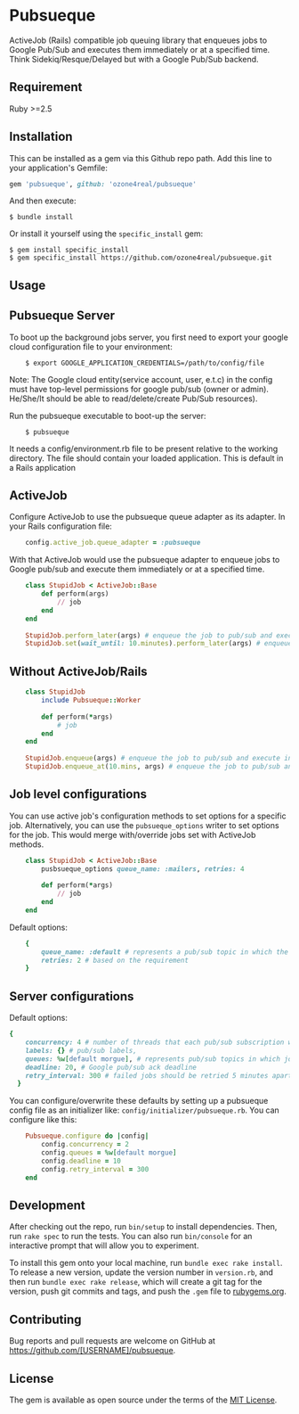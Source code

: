 # Pubsueque

ActiveJob (Rails) compatible job queuing library that enqueues jobs to Google Pub/Sub and executes them immediately or at a specified time. Think Sidekiq/Resque/Delayed but with a Google Pub/Sub backend.

## Requirement
Ruby >=2.5

## Installation
This can be installed as a gem via this Github repo path. Add this line to your application's Gemfile:

```ruby
gem 'pubsueque', github: 'ozone4real/pubsueque'
```

And then execute:

    $ bundle install

Or install it yourself using the `specific_install` gem:

    $ gem install specific_install
    $ gem specific_install https://github.com/ozone4real/pubsueque.git

## Usage

## Pubsueque Server

To boot up the background jobs server, you first need to export your google cloud configuration file to your environment:

```
    $ export GOOGLE_APPLICATION_CREDENTIALS=/path/to/config/file
```
Note: The Google cloud entity(service account, user, e.t.c) in the config must have top-level permissions for google pub/sub (owner or admin). He/She/It should be able to read/delete/create Pub/Sub resources). 

Run the pubsueque executable to boot-up the server:

```
    $ pubsueque
```
It needs a config/environment.rb file to be present relative to the working directory. The file should contain your loaded application. This is default in a Rails application

## ActiveJob

Configure ActiveJob to use the pubsueque queue adapter as its adapter. In your Rails configuration file:

```ruby
    config.active_job.queue_adapter = :pubsueque
```
With that ActiveJob would use the pubsueque adapter to enqueue jobs to Google pub/sub and execute them immediately or at a specified time.

```ruby
    class StupidJob < ActiveJob::Base
        def perform(args)
            // job
        end
    end
    
    StupidJob.perform_later(args) # enqueue the job to pub/sub and execute in the background immediately (after the pub/sub subscriber receives the job).
    StupidJob.set(wait_until: 10.minutes).perform_later(args) # enqueue the job to pub/sub and execute in 10 minutes.
```

## Without ActiveJob/Rails

```ruby
    class StupidJob
        include Pubsueque::Worker
        
        def perform(*args)
            # job
        end
    end
    
    StupidJob.enqueue(args) # enqueue the job to pub/sub and execute in the background immediately (after the pub/sub subscriber receives the job).
    StupidJob.enqueue_at(10.mins, args) # enqueue the job to pub/sub and execute in 10 minutes.
```

## Job level configurations

You can use active job's configuration methods to set options for a specific job. Alternatively, you can use the `pubsueque_options` writer to set options for the job. This would merge with/override jobs set with ActiveJob methods.


```ruby
    class StupidJob < ActiveJob::Base
        pusbsueque_options queue_name: :mailers, retries: 4
        
        def perform(*args)
            // job
        end
    end
```

Default options: 
```ruby
    {
        queue_name: :default # represents a pub/sub topic in which the specific job would be published to.
        retries: 2 # based on the requirement
    }
```

## Server configurations
Default options:

```ruby
{
    concurrency: 4 # number of threads that each pub/sub subscription would listen for and process received messages(jobs). If your jobs contain database queries, it is best to keep this not-too-high, so as to work well with ActiveRecord's connection pool (which has a default size of 5).
    labels: {} # pub/sub labels,
    queues: %w[default morgue], # represents pub/sub topics in which jobs would be published to. They would be created when the server is booted (if they don't exist)
    deadline: 20, # Google pub/sub ack deadline
    retry_interval: 300 # failed jobs should be retried 5 minutes apart as mentioned in the requirements
  }
```

You can configure/overwrite these defaults by setting up a pubsueque config file as an initializer like: `config/initializer/pubsueque.rb`. You can configure like this:

```ruby
    Pubsueque.configure do |config|
        config.concurrency = 2
        config.queues = %w[default morgue]
        config.deadline = 10
        config.retry_interval = 300
    end
```

## Development

After checking out the repo, run `bin/setup` to install dependencies. Then, run `rake spec` to run the tests. You can also run `bin/console` for an interactive prompt that will allow you to experiment.

To install this gem onto your local machine, run `bundle exec rake install`. To release a new version, update the version number in `version.rb`, and then run `bundle exec rake release`, which will create a git tag for the version, push git commits and tags, and push the `.gem` file to [rubygems.org](https://rubygems.org).

## Contributing

Bug reports and pull requests are welcome on GitHub at https://github.com/[USERNAME]/pubsueque.


## License

The gem is available as open source under the terms of the [MIT License](https://opensource.org/licenses/MIT).
